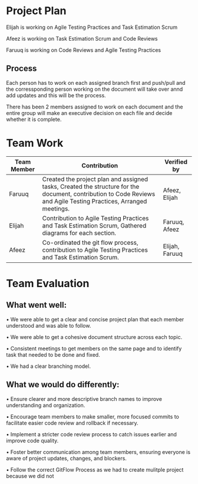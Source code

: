 # Project Plan
Elijah is working on Agile Testing Practices and Task Estimation Scrum

Afeez is working on Task Estimation Scrum and Code Reviews

Faruuq is working on Code Reviews and Agile Testing Practices

## Process

Each person has to work on each assigned branch first and push/pull and the corressponding person working on the document will take over annd add updates and this will be the process.

There has been 2 members assigned to work on each document and the entire group will make an executive decision on each file and decide whether it is complete.

# Team Work

| Team Member | Contribution | Verified by |
|----------|----------|----------|
| Faruuq |  Created the project plan and assigned tasks, Created the structure for the document, contribution to Code Reviews and Agile Testing Practices, Arranged meetings.  | Afeez, Elijah |
| Elijah | Contribution to Agile Testing Practices and Task Estimation Scrum, Gathered diagrams for each section.   | Faruuq, Afeez |
| Afeez | Co-ordinated the git flow process, contribution to Agile Testing Practices and Task Estimation Scrum.  | Elijah, Faruuq |

# Team Evaluation

## What went well:
• We were able to get a clear and concise project plan that each member understood and was able to follow.

• We were able to get a cohesive document structure across each topic.

• Consistent meetings to get members on the same page and to identify task that needed to be done and fixed.

• We had a clear branching model.

## What we would do differently:

• Ensure clearer and more descriptive branch names to improve understanding and organization.

• Encourage team members to make smaller, more focused commits to facilitate easier code review and rollback if necessary.

• Implement a stricter code review process to catch issues earlier and improve code quality.

• Foster better communication among team members, ensuring everyone is aware of project updates, changes, and blockers.

• Follow the correct GitFlow Process as  we had to create mulitple project because we did not 
